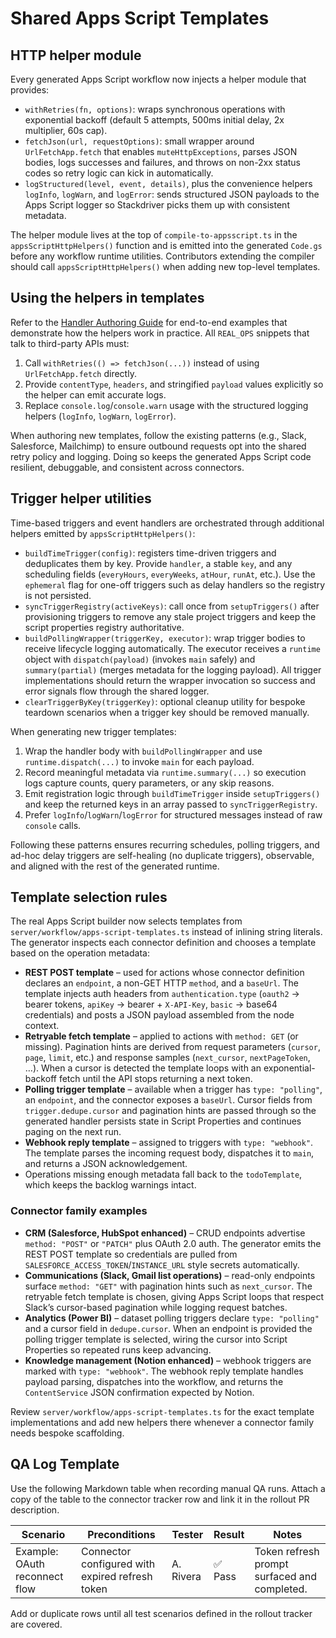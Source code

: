# Shared Apps Script Templates

## HTTP helper module

Every generated Apps Script workflow now injects a helper module that provides:

- `withRetries(fn, options)`: wraps synchronous operations with exponential backoff (default 5 attempts, 500ms initial delay, 2x multiplier, 60s cap).
- `fetchJson(url, requestOptions)`: small wrapper around `UrlFetchApp.fetch` that enables `muteHttpExceptions`, parses JSON bodies, logs successes and failures, and throws on non-2xx status codes so retry logic can kick in automatically.
- `logStructured(level, event, details)`, plus the convenience helpers `logInfo`, `logWarn`, and `logError`: sends structured JSON payloads to the Apps Script logger so Stackdriver picks them up with consistent metadata.

The helper module lives at the top of `compile-to-appsscript.ts` in the `appsScriptHttpHelpers()` function and is emitted into the generated `Code.gs` before any workflow runtime utilities. Contributors extending the compiler should call `appsScriptHttpHelpers()` when adding new top-level templates.

## Using the helpers in templates

Refer to the [Handler Authoring Guide](handler-authoring.md) for end-to-end examples that demonstrate how the helpers work in practice. All `REAL_OPS` snippets that talk to third-party APIs must:

1. Call `withRetries(() => fetchJson(...))` instead of using `UrlFetchApp.fetch` directly.
2. Provide `contentType`, `headers`, and stringified `payload` values explicitly so the helper can emit accurate logs.
3. Replace `console.log`/`console.warn` usage with the structured logging helpers (`logInfo`, `logWarn`, `logError`).

When authoring new templates, follow the existing patterns (e.g., Slack, Salesforce, Mailchimp) to ensure outbound requests opt into the shared retry policy and logging. Doing so keeps the generated Apps Script code resilient, debuggable, and consistent across connectors.

## Trigger helper utilities

Time-based triggers and event handlers are orchestrated through additional helpers emitted by `appsScriptHttpHelpers()`:

- `buildTimeTrigger(config)`: registers time-driven triggers and deduplicates them by key. Provide `handler`, a stable `key`, and any scheduling fields (`everyHours`, `everyWeeks`, `atHour`, `runAt`, etc.). Use the `ephemeral` flag for one-off triggers such as delay handlers so the registry is not persisted.
- `syncTriggerRegistry(activeKeys)`: call once from `setupTriggers()` after provisioning triggers to remove any stale project triggers and keep the script properties registry authoritative.
- `buildPollingWrapper(triggerKey, executor)`: wrap trigger bodies to receive lifecycle logging automatically. The executor receives a `runtime` object with `dispatch(payload)` (invokes `main` safely) and `summary(partial)` (merges metadata for the logging payload). All trigger implementations should return the wrapper invocation so success and error signals flow through the shared logger.
- `clearTriggerByKey(triggerKey)`: optional cleanup utility for bespoke teardown scenarios when a trigger key should be removed manually.

When generating new trigger templates:

1. Wrap the handler body with `buildPollingWrapper` and use `runtime.dispatch(...)` to invoke `main` for each payload.
2. Record meaningful metadata via `runtime.summary(...)` so execution logs capture counts, query parameters, or any skip reasons.
3. Emit registration logic through `buildTimeTrigger` inside `setupTriggers()` and keep the returned keys in an array passed to `syncTriggerRegistry`.
4. Prefer `logInfo`/`logWarn`/`logError` for structured messages instead of raw `console` calls.

Following these patterns ensures recurring schedules, polling triggers, and ad-hoc delay triggers are self-healing (no duplicate triggers), observable, and aligned with the rest of the generated runtime.

## Template selection rules

The real Apps Script builder now selects templates from `server/workflow/apps-script-templates.ts` instead of inlining string literals. The generator inspects each connector definition and chooses a template based on the operation metadata:

- **REST POST template** – used for actions whose connector definition declares an `endpoint`, a non-GET HTTP `method`, and a `baseUrl`. The template injects auth headers from `authentication.type` (`oauth2` → bearer tokens, `apiKey` → bearer + `X-API-Key`, `basic` → base64 credentials) and posts a JSON payload assembled from the node context.
- **Retryable fetch template** – applied to actions with `method: GET` (or missing). Pagination hints are derived from request parameters (`cursor`, `page`, `limit`, etc.) and response samples (`next_cursor`, `nextPageToken`, …). When a cursor is detected the template loops with an exponential-backoff fetch until the API stops returning a next token.
- **Polling trigger template** – available when a trigger has `type: "polling"`, an `endpoint`, and the connector exposes a `baseUrl`. Cursor fields from `trigger.dedupe.cursor` and pagination hints are passed through so the generated handler persists state in Script Properties and continues paging on the next run.
- **Webhook reply template** – assigned to triggers with `type: "webhook"`. The template parses the incoming request body, dispatches it to `main`, and returns a JSON acknowledgement.
- Operations missing enough metadata fall back to the `todoTemplate`, which keeps the backlog warnings intact.

### Connector family examples

- **CRM (Salesforce, HubSpot enhanced)** – CRUD endpoints advertise `method: "POST"` or `"PATCH"` plus OAuth 2.0 auth. The generator emits the REST POST template so credentials are pulled from `SALESFORCE_ACCESS_TOKEN`/`INSTANCE_URL` style secrets automatically.
- **Communications (Slack, Gmail list operations)** – read-only endpoints surface `method: "GET"` with pagination hints such as `next_cursor`. The retryable fetch template is chosen, giving Apps Script loops that respect Slack’s cursor-based pagination while logging request batches.
- **Analytics (Power BI)** – dataset polling triggers declare `type: "polling"` and a cursor field in `dedupe.cursor`. When an endpoint is provided the polling trigger template is selected, wiring the cursor into Script Properties so repeated runs keep advancing.
- **Knowledge management (Notion enhanced)** – webhook triggers are marked with `type: "webhook"`. The webhook reply template handles payload parsing, dispatches into the workflow, and returns the `ContentService` JSON confirmation expected by Notion.

Review `server/workflow/apps-script-templates.ts` for the exact template implementations and add new helpers there whenever a connector family needs bespoke scaffolding.

## QA Log Template

Use the following Markdown table when recording manual QA runs. Attach a copy of the table to the connector tracker row and link it in the rollout PR description.

| Scenario | Preconditions | Tester | Result | Notes |
| --- | --- | --- | --- | --- |
| Example: OAuth reconnect flow | Connector configured with expired refresh token | A. Rivera | ✅ Pass | Token refresh prompt surfaced and completed. |

Add or duplicate rows until all test scenarios defined in the rollout tracker are covered.
